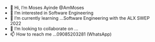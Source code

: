 - 👋 Hi, I’m Moses Ayinde @AmMoses
- 👀 I’m interested in Software Engineering
- 🌱 I’m currently learning ...Software Engineering with the ALX SWEP 2022
- 💞️ I’m looking to collaborate on ...
- 📫 How to reach me ...09085203281 (WhatsApp)
<!---
AmMoses/AmMoses is a ✨ special ✨ repository because its `README.md` (this file) appears on your GitHub profile.
You can click the Preview link to take a look at your changes.
--->
